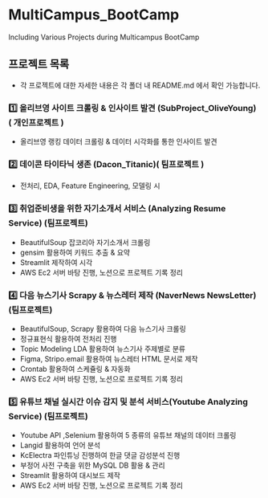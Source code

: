 # MultiCampus_BootCamp
Including Various Projects during Multicampus BootCamp

## 프로젝트 목록 
- 각 프로젝트에 대한 자세한 내용은 각 폴더 내 README.md 에서 확인 가능합니다. 

### 1️⃣ 올리브영 사이트 크롤링 & 인사이트 발견 (SubProject_OliveYoung) ( 개인프로젝트 )
- 올리브영 랭킹 데이터 크롤링 & 데이터 시각화를 통한 인사이트 발견
  
### 2️⃣ 데이콘 타이타닉 생존 (Dacon_Titanic)( 팀프로젝트 )
- 전처리, EDA, Feature Engineering,  모델링 시

### 3️⃣ 취업준비생을 위한 자기소개서 서비스 (Analyzing Resume Service) (팀프로젝트)
- BeautifulSoup 잡코리아 자기소개서 크롤링
- gensim 활용하여 키워드 추출 & 요약
- Streamlit 제작하여 시각
- AWS Ec2 서버 바탕 진행, 노션으로 프로젝트 기록 정리

### 4️⃣ 다음 뉴스기사 Scrapy & 뉴스레터 제작 (NaverNews NewsLetter) (팀프로젝트)
- BeautifulSoup, Scrapy 활용하여 다음 뉴스기사 크롤링
- 정규표현식 활용하여 전처리 진행
- Topic Modeling LDA 활용하여 뉴스기사 주제별로 분류
- Figma, Stripo.email 활용하여 뉴스레터 HTML 문서로 제작
- Crontab 활용하여 스케쥴링 & 자동화
- AWS Ec2 서버 바탕 진행, 노션으로 프로젝트 기록 정리


### 5️⃣ 유튜브 채널 실시간 이슈 감지 및 분석 서비스(Youtube Analyzing Service) (팀프로젝트)
- Youtube API  ,Selenium 활용하여 5 종류의 유튜브 채널의 데이터 크롤링
- Langid 활용하여 언어 분석
- KcElectra 파인튜닝 진행하여 한글 댓글 감성분석 진행
- 부정어 사전 구축을 위한 MySQL DB 활용 & 관리
- Streamlit 활용하여 대시보드 제작 
- AWS Ec2 서버 바탕 진행, 노션으로 프로젝트 기록 정리
